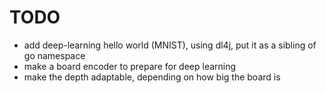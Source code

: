 # TODO

* add deep-learning hello world (MNIST), using dl4j, put it as a sibling of go namespace
* make a board encoder to prepare for deep learning
* make the depth adaptable, depending on how big the board is